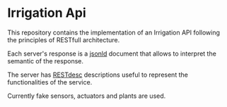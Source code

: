 # Irrigation Api

This repository contains the implementation of an Irrigation API following the principles of RESTfull architecture.

Each server's response is a [jsonld](http://json-ld.org) document that allows to interpret the semantic of the response.

The server has [RESTdesc](http://restdesc.org) descriptions useful to represent the functionalities of the service.

Currently fake sensors, actuators and plants are used.

